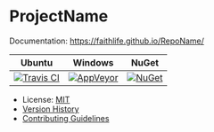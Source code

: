 # ProjectName

Documentation: https://faithlife.github.io/RepoName/

Ubuntu | Windows | NuGet
--- | --- | ---
[![Travis CI](https://img.shields.io/travis/Faithlife/RepoName/master.svg)](https://travis-ci.org/Faithlife/RepoName) | [![AppVeyor](https://img.shields.io/appveyor/ci/Faithlife/reponame/master.svg)](https://ci.appveyor.com/project/Faithlife/reponame) | [![NuGet](https://img.shields.io/nuget/v/ProjectName.svg)](https://www.nuget.org/packages/ProjectName)

* License: [MIT](LICENSE)
* [Version History](VersionHistory.md)
* [Contributing Guidelines](CONTRIBUTING.md)

